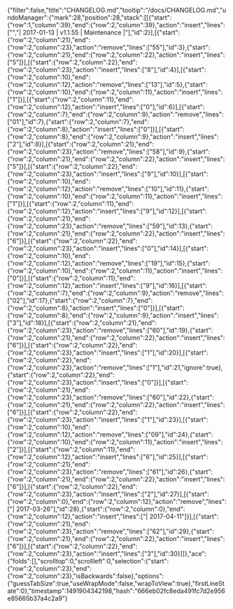 {"filter":false,"title":"CHANGELOG.md","tooltip":"/docs/CHANGELOG.md","undoManager":{"mark":28,"position":28,"stack":[[{"start":{"row":1,"column":39},"end":{"row":2,"column":39},"action":"insert","lines":["","| 2017-01-13  | v1.1.55 | Maintenance |"],"id":2}],[{"start":{"row":2,"column":21},"end":{"row":2,"column":23},"action":"remove","lines":["55"],"id":3},{"start":{"row":2,"column":21},"end":{"row":2,"column":22},"action":"insert","lines":["5"]}],[{"start":{"row":2,"column":22},"end":{"row":2,"column":23},"action":"insert","lines":["8"],"id":4}],[{"start":{"row":2,"column":10},"end":{"row":2,"column":12},"action":"remove","lines":["13"],"id":5},{"start":{"row":2,"column":10},"end":{"row":2,"column":11},"action":"insert","lines":["1"]}],[{"start":{"row":2,"column":11},"end":{"row":2,"column":12},"action":"insert","lines":["0"],"id":6}],[{"start":{"row":2,"column":7},"end":{"row":2,"column":9},"action":"remove","lines":["01"],"id":7},{"start":{"row":2,"column":7},"end":{"row":2,"column":8},"action":"insert","lines":["0"]}],[{"start":{"row":2,"column":8},"end":{"row":2,"column":9},"action":"insert","lines":["2"],"id":8}],[{"start":{"row":2,"column":21},"end":{"row":2,"column":23},"action":"remove","lines":["58"],"id":9},{"start":{"row":2,"column":21},"end":{"row":2,"column":22},"action":"insert","lines":["5"]}],[{"start":{"row":2,"column":22},"end":{"row":2,"column":23},"action":"insert","lines":["9"],"id":10}],[{"start":{"row":2,"column":10},"end":{"row":2,"column":12},"action":"remove","lines":["10"],"id":11},{"start":{"row":2,"column":10},"end":{"row":2,"column":11},"action":"insert","lines":["1"]}],[{"start":{"row":2,"column":11},"end":{"row":2,"column":12},"action":"insert","lines":["9"],"id":12}],[{"start":{"row":2,"column":21},"end":{"row":2,"column":23},"action":"remove","lines":["59"],"id":13},{"start":{"row":2,"column":21},"end":{"row":2,"column":22},"action":"insert","lines":["6"]}],[{"start":{"row":2,"column":22},"end":{"row":2,"column":23},"action":"insert","lines":["0"],"id":14}],[{"start":{"row":2,"column":10},"end":{"row":2,"column":12},"action":"remove","lines":["19"],"id":15},{"start":{"row":2,"column":10},"end":{"row":2,"column":11},"action":"insert","lines":["0"]}],[{"start":{"row":2,"column":11},"end":{"row":2,"column":12},"action":"insert","lines":["9"],"id":16}],[{"start":{"row":2,"column":7},"end":{"row":2,"column":9},"action":"remove","lines":["02"],"id":17},{"start":{"row":2,"column":7},"end":{"row":2,"column":8},"action":"insert","lines":["0"]}],[{"start":{"row":2,"column":8},"end":{"row":2,"column":9},"action":"insert","lines":["3"],"id":18}],[{"start":{"row":2,"column":21},"end":{"row":2,"column":23},"action":"remove","lines":["60"],"id":19},{"start":{"row":2,"column":21},"end":{"row":2,"column":22},"action":"insert","lines":["6"]}],[{"start":{"row":2,"column":22},"end":{"row":2,"column":23},"action":"insert","lines":["1"],"id":20}],[{"start":{"row":2,"column":22},"end":{"row":2,"column":23},"action":"remove","lines":["1"],"id":21,"ignore":true},{"start":{"row":2,"column":22},"end":{"row":2,"column":23},"action":"insert","lines":["0"]}],[{"start":{"row":2,"column":21},"end":{"row":2,"column":23},"action":"remove","lines":["60"],"id":22},{"start":{"row":2,"column":21},"end":{"row":2,"column":22},"action":"insert","lines":["6"]}],[{"start":{"row":2,"column":22},"end":{"row":2,"column":23},"action":"insert","lines":["1"],"id":23}],[{"start":{"row":2,"column":10},"end":{"row":2,"column":12},"action":"remove","lines":["09"],"id":24},{"start":{"row":2,"column":10},"end":{"row":2,"column":11},"action":"insert","lines":["2"]}],[{"start":{"row":2,"column":11},"end":{"row":2,"column":12},"action":"insert","lines":["6"],"id":25}],[{"start":{"row":2,"column":21},"end":{"row":2,"column":23},"action":"remove","lines":["61"],"id":26},{"start":{"row":2,"column":21},"end":{"row":2,"column":22},"action":"insert","lines":["6"]}],[{"start":{"row":2,"column":22},"end":{"row":2,"column":23},"action":"insert","lines":["2"],"id":27}],[{"start":{"row":2,"column":0},"end":{"row":2,"column":12},"action":"remove","lines":["| 2017-03-26"],"id":28},{"start":{"row":2,"column":0},"end":{"row":2,"column":12},"action":"insert","lines":["| 2017-04-11"]}],[{"start":{"row":2,"column":21},"end":{"row":2,"column":23},"action":"remove","lines":["62"],"id":29},{"start":{"row":2,"column":21},"end":{"row":2,"column":22},"action":"insert","lines":["6"]}],[{"start":{"row":2,"column":22},"end":{"row":2,"column":23},"action":"insert","lines":["3"],"id":30}]]},"ace":{"folds":[],"scrolltop":0,"scrollleft":0,"selection":{"start":{"row":2,"column":23},"end":{"row":2,"column":23},"isBackwards":false},"options":{"guessTabSize":true,"useWrapMode":false,"wrapToView":true},"firstLineState":0},"timestamp":1491904342198,"hash":"666eb02fc8eda491fc7d2e956e85665b37a4c2a9"}